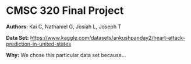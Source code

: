 # CMSC 320 Final Project

**Authors:** Kai C, Nathaniel G, Josiah L, Joseph T

**Data Set:** https://www.kaggle.com/datasets/ankushpanday2/heart-attack-prediction-in-united-states

**Why:** We chose this particular data set because...
